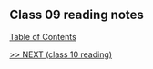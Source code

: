 ## Class 09 reading notes

[Table of Contents](https://wondwosentsige.github.io/code-201-reading-notes/Home)


























[>> NEXT (class 10 reading)](https://wondwosentsige.github.io/code-201-reading-notes/class-10)



